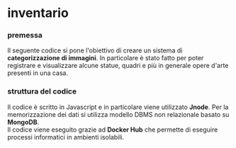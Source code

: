# inventario

### premessa 
Il seguente codice si pone l'obiettivo di creare un sistema di **categorizzazione di immagini**. In particolare è stato fatto per poter registrare e visualizzare alcune statue, quadri e più in generale opere d'arte presenti in una casa.
### struttura del codice
Il codice è scritto in Javascript e in particolare viene utilizzato **Jnode**.
Per la memorizzazione dei dati si utilizza modello  DBMS non relazionale basato su **MongoDB**. </br>
Il codice viene eseguito grazie ad **Docker Hub** che permette  di eseguire processi informatici in ambienti isolabili.
